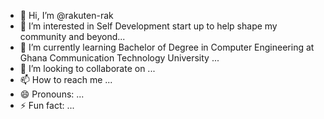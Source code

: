 - 👋 Hi, I’m @rakuten-rak
- 👀 I’m interested in Self Development start up to help shape my community and beyond...
- 🌱 I’m currently learning Bachelor of Degree in Computer Engineering at Ghana Communication Technology University ...
- 💞️ I’m looking to collaborate on ...
- 📫 How to reach me ...
- 😄 Pronouns: ...
- ⚡ Fun fact: ...

<!---
rakuten-rak/rakuten-rak is a ✨ special ✨ repository because its `README.md` (this file) appears on your GitHub profile.
You can click the Preview link to take a look at your changes.
--->
